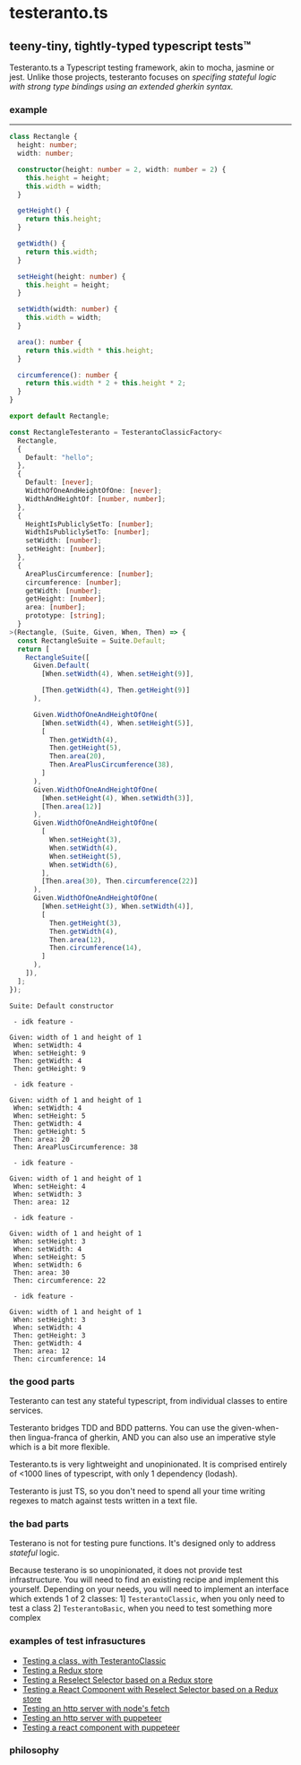 # testeranto.ts

## teeny-tiny, tightly-typed typescript tests™

Testeranto.ts a Typescript testing framework, akin to mocha, jasmine or jest. Unlike those projects, testeranto focuses on _specifing stateful logic with strong type bindings using an extended gherkin syntax._

### example

---

```ts
class Rectangle {
  height: number;
  width: number;

  constructor(height: number = 2, width: number = 2) {
    this.height = height;
    this.width = width;
  }

  getHeight() {
    return this.height;
  }

  getWidth() {
    return this.width;
  }

  setHeight(height: number) {
    this.height = height;
  }

  setWidth(width: number) {
    this.width = width;
  }

  area(): number {
    return this.width * this.height;
  }

  circumference(): number {
    return this.width * 2 + this.height * 2;
  }
}
```

```ts
export default Rectangle;

const RectangleTesteranto = TesterantoClassicFactory<
  Rectangle,
  {
    Default: "hello";
  },
  {
    Default: [never];
    WidthOfOneAndHeightOfOne: [never];
    WidthAndHeightOf: [number, number];
  },
  {
    HeightIsPubliclySetTo: [number];
    WidthIsPubliclySetTo: [number];
    setWidth: [number];
    setHeight: [number];
  },
  {
    AreaPlusCircumference: [number];
    circumference: [number];
    getWidth: [number];
    getHeight: [number];
    area: [number];
    prototype: [string];
  }
>(Rectangle, (Suite, Given, When, Then) => {
  const RectangleSuite = Suite.Default;
  return [
    RectangleSuite([
      Given.Default(
        [When.setWidth(4), When.setHeight(9)],

        [Then.getWidth(4), Then.getHeight(9)]
      ),

      Given.WidthOfOneAndHeightOfOne(
        [When.setWidth(4), When.setHeight(5)],
        [
          Then.getWidth(4),
          Then.getHeight(5),
          Then.area(20),
          Then.AreaPlusCircumference(38),
        ]
      ),
      Given.WidthOfOneAndHeightOfOne(
        [When.setHeight(4), When.setWidth(3)],
        [Then.area(12)]
      ),
      Given.WidthOfOneAndHeightOfOne(
        [
          When.setHeight(3),
          When.setWidth(4),
          When.setHeight(5),
          When.setWidth(6),
        ],
        [Then.area(30), Then.circumference(22)]
      ),
      Given.WidthOfOneAndHeightOfOne(
        [When.setHeight(3), When.setWidth(4)],
        [
          Then.getHeight(3),
          Then.getWidth(4),
          Then.area(12),
          Then.circumference(14),
        ]
      ),
    ]),
  ];
});
```

```
Suite: Default constructor

 - idk feature -

Given: width of 1 and height of 1
 When: setWidth: 4
 When: setHeight: 9
 Then: getWidth: 4
 Then: getHeight: 9

 - idk feature -

Given: width of 1 and height of 1
 When: setWidth: 4
 When: setHeight: 5
 Then: getWidth: 4
 Then: getHeight: 5
 Then: area: 20
 Then: AreaPlusCircumference: 38

 - idk feature -

Given: width of 1 and height of 1
 When: setHeight: 4
 When: setWidth: 3
 Then: area: 12

 - idk feature -

Given: width of 1 and height of 1
 When: setHeight: 3
 When: setWidth: 4
 When: setHeight: 5
 When: setWidth: 6
 Then: area: 30
 Then: circumference: 22

 - idk feature -

Given: width of 1 and height of 1
 When: setHeight: 3
 When: setWidth: 4
 Then: getHeight: 3
 Then: getWidth: 4
 Then: area: 12
 Then: circumference: 14
```

### the good parts

Testeranto can test any stateful typescript, from individual classes to entire services.

Testeranto bridges TDD and BDD patterns. You can use the given-when-then lingua-franca of gherkin, AND you can also use an imperative style which is a bit more flexible.

Testeranto.ts is very lightweight and unopinionated. It is comprised entirely of <1000 lines of typescript, with only 1 dependency (lodash).

Testeranto is just TS, so you don't need to spend all your time writing regexes to match against tests written in a text file.

### the bad parts

Testerano is not for testing pure functions. It's designed only to address _stateful_ logic.

Because testerano is so unopinionated, it does not provide test infrastructure. You will need to find an existing recipe and implement this yourself. Depending on your needs, you will need to implement an interface which extends 1 of 2 classes:
1] `TesterantoClassic`, when you only need to test a class
2] `TesterantoBasic`, when you need to test something more complex

### examples of test infrasuctures

- [Testing a class, with TesterantoClassic](/tests/Rectangle)
- [Testing a Redux store](/tests/Redux+Reselect+React/LoginStore.test.ts)
- [Testing a Reselect Selector based on a Redux store](/tests/Redux+Reselect+React/LoginSelector.test.ts)
- [Testing a React Component with Reselect Selector based on a Redux store](/tests/Redux+Reselect+React/LoginPage.test.ts)
- [Testing an http server with node's fetch](/tests/httpServer/http.testerano.test.ts.test.ts)
- [Testing an http server with puppeteer](/tests/httpServer/puppeteer.testeranto.test.ts)
- [Testing a react component with puppeteer](/tests/ClassicalReact/react-on-puppeteer.testeranto.test.ts)

### philosophy
